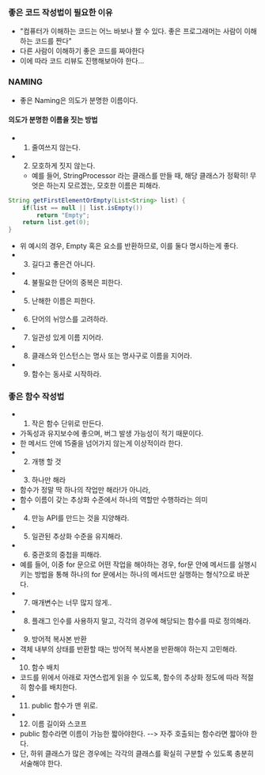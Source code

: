 
### 좋은 코드 작성법이 필요한 이유
- "컴퓨터가 이해하는 코드는 어느 바보나 짤 수 있다. 좋은 프로그래머는 사람이 이해하는 코드를 짠다"
- 다른 사람이 이해하기 좋은 코드를 짜야한다
- 이에 따라 코드 리뷰도 진행해보아야 한다... 

### NAMING
- 좋은 Naming은 의도가 분명한 이름이다.

#### 의도가 분명한 이름을 짓는 방법
- 1. 줄여쓰지 않는다. 
- 2. 모호하게 짓지 않는다. 
  - 예를 들어, StringProcessor 라는 클래스를 만들 때, 해당 클래스가 정확히! 무엇은 하는지 모르겠는, 모호한 이름은 피해라. 
```Java
String getFirstElementOrEmpty(List<String> list) {
    if(list == null || list.isEmpty()) 
        return "Empty";
    return list.get(0);
}
```
- 위 예시의 경우, Empty 혹은 요소를 반환하므로, 이를 둘다 명시하는게 좋다. 
- 3. 길다고 좋은건 아니다. 
- 4. 불필요한 단어의 중복은 피한다. 
- 5. 난해한 이름은 피한다. 
- 6. 단어의 뉘앙스를 고려하라. 
- 7. 일관성 있게 이름 지어라.
- 8. 클래스와 인스턴스는 명사 또는 명사구로 이름을 지어라.
- 9. 함수는 동사로 시작하라.

### 좋은 함수 작성법
- 1. 작은 함수 단위로 만든다.
- 가독성과 유지보수에 좋으며, 버그 발생 가능성이 적기 때문이다.  
- 한 메서드 안에 15줄을 넘어가지 않는게 이상적이라 한다. 
- 2. 개행 할 것
- 3. 하나만 해라
- 함수가 정말 딱 하나의 작업만 해라!가 아니라, 
- 함수 이름이 갖는 추상화 수준에서 하나의 역할만 수행하라는 의미
- 4. 만능 API를 만드는 것을 지양해라. 
- 5. 일관된 추상화 수준을 유지해라. 
- 6. 중관호의 중첩을 피해라. 
- 예를 들어, 이중 for 문으로 어떤 작업을 해야하는 경우, for문 안에 메서드를 실행시키는 방법을 통해 하나의 for 문에서는 하나의 메서드만 실행하는 형식?으로 바꾼다. 
- 7. 매개변수는 너무 많지 않게..
- 8. 플래그 인수를 사용하지 말고, 각각의 경우에 해당되는 함수를 따로 정의해라. 
- 9. 방어적 복사본 반환
- 객체 내부의 상태를 반환할 때는 방어적 복사본을 반환해야 하는지 고민해라. 
- 10. 함수 배치
- 코드를 위에서 아래로 자연스럽게 읽을 수 있도록, 함수의 추상화 정도에 따라 적절히 함수를 배치한다. 
- 11. public 함수가 맨 위로. 
- 12. 이름 길이와 스코프
- public 함수라면 이름이 가능한 짧아야한다. --> 자주 호출되는 함수라면 짧아야 한다. 
- 단, 하위 클래스가 많은 경우에는 각각의 클래스를 확실히 구분할 수 있도록 충분히 서술해야 한다. 


